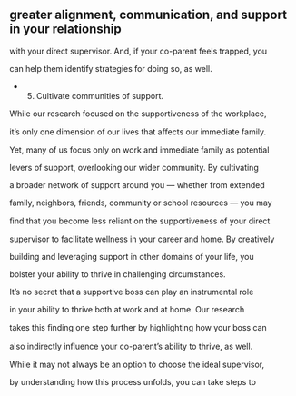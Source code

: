 ## greater alignment, communication, and support in your relationship

with your direct supervisor. And, if your co-parent feels trapped, you

can help them identify strategies for doing so, as well.

- 5. Cultivate communities of support.

While our research focused on the supportiveness of the workplace,

it’s only one dimension of our lives that aﬀects our immediate family.

Yet, many of us focus only on work and immediate family as potential

levers of support, overlooking our wider community. By cultivating

a broader network of support around you — whether from extended

family, neighbors, friends, community or school resources — you may

ﬁnd that you become less reliant on the supportiveness of your direct

supervisor to facilitate wellness in your career and home. By creatively

building and leveraging support in other domains of your life, you

bolster your ability to thrive in challenging circumstances.

It’s no secret that a supportive boss can play an instrumental role

in your ability to thrive both at work and at home. Our research

takes this ﬁnding one step further by highlighting how your boss can

also indirectly inﬂuence your co-parent’s ability to thrive, as well.

While it may not always be an option to choose the ideal supervisor,

by understanding how this process unfolds, you can take steps to